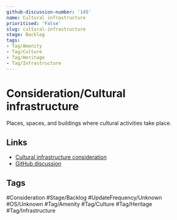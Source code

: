 ```yaml
---
github-discussion-number: '145'
name: Cultural infrastructure
prioritised: 'False'
slug: cultural-infrastructure
stage: Backlog
tags:
- Tag/Amenity
- Tag/Culture
- Tag/Heritage
- Tag/Infrastructure
---
```


# Consideration/Cultural infrastructure

Places, spaces, and buildings where cultural activities take place.

## Links

* [Cultural infrastructure consideration](https://design.planning.data.gov.uk/planning-consideration/cultural-infrastructure)
* [GitHub discussion](https://github.com/digital-land/data-standards-backlog/discussions/145)

## Tags

#Consideration #Stage/Backlog #UpdateFrequency/Unknown #OS/Unknown #Tag/Amenity #Tag/Culture #Tag/Heritage #Tag/Infrastructure